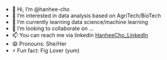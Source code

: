 - 👋 Hi, I’m @hanhee-cho
- 👀 I’m interested in data analysis based on AgriTech/BioTech
- 🌱 I’m currently learning data science/machine learning
- 💞️ I’m looking to collaborate on ...
- 📫 You can reach me via linkedin [HanheeCho_LinkedIn](https://www.linkedin.com/in/hanheecho02/) 
- 😄 Pronouns: She/Her
- ⚡ Fun fact: Fig Lover (yum)

